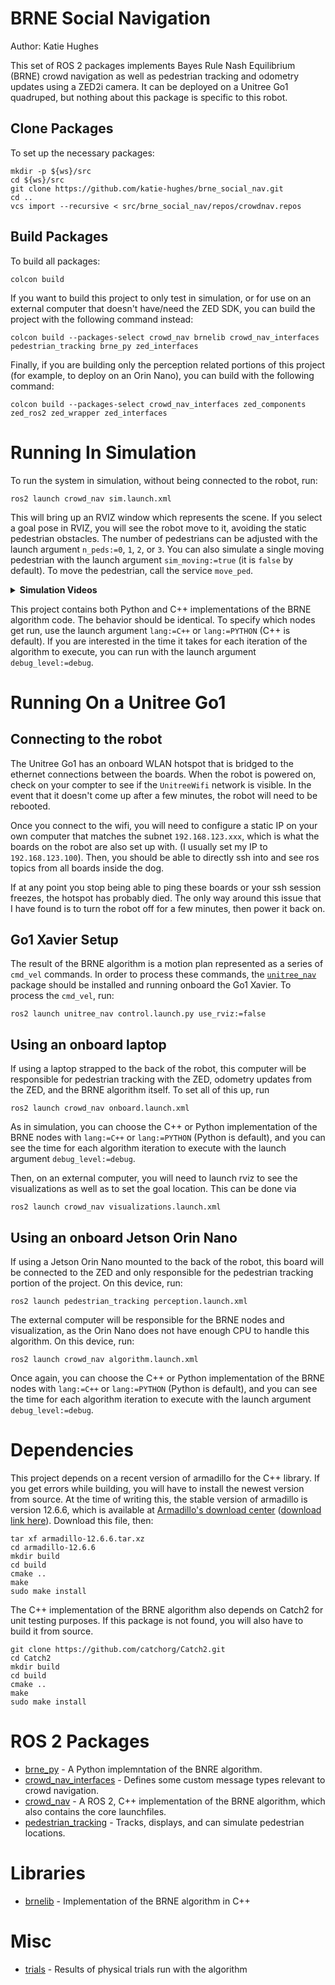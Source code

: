 # BRNE Social Navigation
Author: Katie Hughes

This set of ROS 2 packages implements Bayes Rule Nash Equilibrium (BRNE) crowd navigation as well as pedestrian tracking and odometry updates using a ZED2i camera. It can be deployed on a Unitree Go1 quadruped, but nothing about this package is specific to this robot.

## Clone Packages
To set up the necessary packages:
```
mkdir -p ${ws}/src
cd ${ws}/src
git clone https://github.com/katie-hughes/brne_social_nav.git
cd ..
vcs import --recursive < src/brne_social_nav/repos/crowdnav.repos
```

## Build Packages
To build all packages:
```
colcon build
```
If you want to build this project to only test in simulation, or for use on an external computer that doesn't have/need the ZED SDK, you can build the project with the following command instead:
```
colcon build --packages-select crowd_nav brnelib crowd_nav_interfaces pedestrian_tracking brne_py zed_interfaces
```
Finally, if you are building only the perception related portions of this project (for example, to deploy on an Orin Nano), you can build with the following command:
```
colcon build --packages-select crowd_nav_interfaces zed_components zed_ros2 zed_wrapper zed_interfaces
```
# Running In Simulation

To run the system in simulation, without being connected to the robot, run:
```
ros2 launch crowd_nav sim.launch.xml
```
This will bring up an RVIZ window which represents the scene. If you select a goal pose in RVIZ, you will see the robot move to it, avoiding the static pedestrian obstacles. The number of pedestrians can be adjusted with the launch argument `n_peds:=0`, `1`, `2`, or `3`. You can also simulate a single moving pedestrian with the launch argument `sim_moving:=true` (it is `false` by default). To move the pedestrian, call the service `move_ped`. 

<details>
  <summary><b>Simulation Videos</b></summary>

  Parameters for these simulations -- such as pedestrian locations and the moving pedestrian's speed -- can be set in [pedestrian_tracking/config/sim_ped.yaml](pedestrian_tracking/config/sim_ped.yaml).

  ### Static Pedestrians
  
  Example launch command:
  ```
  ros2 launch crowd_nav sim.launch.xml n_peds:=1
  ```


  [sim_static.webm](https://github.com/katie-hughes/brne_social_nav/assets/53623710/f94b9aa0-bca9-4670-a0ae-32c12c8cd684)



  ### Moving Pedestrian

  Example launch command:
  ```
  ros2 launch crowd_nav sim.launch.xml sim_moving:=true
  ```

  To replicate this test, you can run a script with these following service calls:
  ```
  ros2 service call /set_goal_pose crowd_nav_interfaces/srv/GoalReq "x: 6.0
  y: 0.0"
  ros2 service call /move_ped std_srvs/srv/Empty
  ```

  [sim_moving.webm](https://github.com/katie-hughes/brne_social_nav/assets/53623710/6ab29133-f452-426e-8718-595e5bfbdfc7)


</details>

This project contains both Python and C++ implementations of the BRNE algorithm code. The behavior should be identical. To specify which nodes get run, use the launch argument `lang:=C++` or `lang:=PYTHON` (C++ is default). If you are interested in the time it takes for each iteration of the algorithm to execute, you can run with the launch argument `debug_level:=debug`.

# Running On a Unitree Go1

## Connecting to the robot
The Unitree Go1 has an onboard WLAN hotspot that is bridged to the ethernet connections between the boards. When the robot is powered on, check on your compter to see if the `UnitreeWifi` network is visible. In the event that it doesn't come up after a few minutes, the robot will need to be rebooted.

Once you connect to the wifi, you will need to configure a static IP on your own computer that matches the subnet `192.168.123.xxx`, which is what the boards on the robot are also set up with. (I usually set my IP to `192.168.123.100`). Then, you should be able to directly ssh into and see ros topics from all boards inside the dog.

If at any point you stop being able to ping these boards or your ssh session freezes, the hotspot has probably died. The only way around this issue that I have found is to turn the robot off for a few minutes, then power it back on. 

## Go1 Xavier Setup
The result of the BRNE algorithm is a motion plan represented as a series of `cmd_vel` commands. In order to process these commands, the [`unitree_nav`](https://github.com/ngmor/unitree_nav) package should be installed and running onboard the Go1 Xavier. To process the `cmd_vel`, run:
```
ros2 launch unitree_nav control.launch.py use_rviz:=false
```

## Using an onboard laptop
If using a laptop strapped to the back of the robot, this computer will be responsible for pedestrian tracking with the ZED, odometry updates from the ZED, and the BRNE algorithm itself. To set all of this up, run 

```
ros2 launch crowd_nav onboard.launch.xml
```
As in simulation, you can choose the C++ or Python implementation of the BRNE nodes with `lang:=C++` or `lang:=PYTHON` (Python is default), and you can see the time for each algorithm iteration to execute with the launch argument `debug_level:=debug`.

Then, on an external computer, you will need to launch rviz to see the visualizations as well as to set the goal location. This can be done via
```
ros2 launch crowd_nav visualizations.launch.xml
```

## Using an onboard Jetson Orin Nano

If using a Jetson Orin Nano mounted to the back of the robot, this board will be connected to the ZED and only responsible for the pedestrian tracking portion of the project. On this device, run:
```
ros2 launch pedestrian_tracking perception.launch.xml
```

The external computer will be responsible for the BRNE nodes and visualization, as the Orin Nano does not have enough CPU to handle this algorithm. On this device, run:
```
ros2 launch crowd_nav algorithm.launch.xml
```
Once again, you can choose the C++ or Python implementation of the BRNE nodes with `lang:=C++` or `lang:=PYTHON` (Python is default), and you can see the time for each algorithm iteration to execute with the launch argument `debug_level:=debug`.

# Dependencies

This project depends on a recent version of armadillo for the C++ library. If you get errors while building, you will have to install the newest version from source. At the time of writing this, the stable version of armadillo is version 12.6.6, which is available at [Armadillo's download center](https://arma.sourceforge.net/download.html) ([download link here](https://sourceforge.net/projects/arma/files/armadillo-12.6.6.tar.xz)). Download this file, then:
```
tar xf armadillo-12.6.6.tar.xz
cd armadillo-12.6.6
mkdir build
cd build
cmake ..
make
sudo make install
```

The C++ implementation of the BRNE algorithm also depends on Catch2 for unit testing purposes. If this package is not found, you will also have to build it from source.
```
git clone https://github.com/catchorg/Catch2.git
cd Catch2
mkdir build
cd build
cmake ..
make
sudo make install
```


# ROS 2 Packages
- [brne_py](brne_py) - A Python implemntation of the BNRE algorithm.
- [crowd_nav_interfaces](crowd_nav_interfaces) - Defines some custom message types relevant to crowd navigation.
- [crowd_nav](crowd_nav) - A ROS 2, C++ implementation of the BRNE algorithm, which also contains the core launchfiles.
- [pedestrian_tracking](pedestrian_tracking) - Tracks, displays, and can simulate pedestrian locations.

# Libraries
- [brnelib](brnelib) - Implementation of the BRNE algorithm in C++

# Misc
- [trials](trials) - Results of physical trials run with the algorithm
